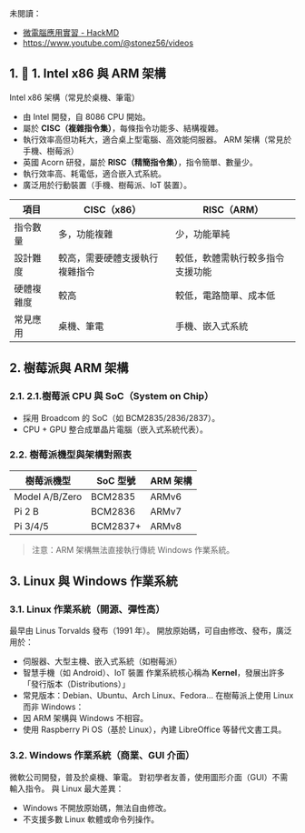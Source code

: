 未閱讀：

-   [微電腦應用實習 - HackMD](https://hackmd.io/@johnt/Hk60zCl8s#%E5%BE%AE%E9%9B%BB%E8%85%A6%E6%87%89%E7%94%A8%E5%AF%A6%E7%BF%92)
-   https://www.youtube.com/@stonez56/videos

## 1. 📌 1. Intel x86 與 ARM 架構

Intel x86 架構（常見於桌機、筆電）

-   由 Intel 開發，自 8086 CPU 開始。
-   屬於 **CISC（複雜指令集）**，每條指令功能多、結構複雜。
-   執行效率高但功耗大，適合桌上型電腦、高效能伺服器。
    ARM 架構（常見於手機、樹莓派）
-   英國 Acorn 研發，屬於 **RISC（精簡指令集）**，指令簡單、數量少。
-   執行效率高、耗電低，適合嵌入式系統。
-   廣泛用於行動裝置（手機、樹莓派、IoT 裝置）。

| 項目       | CISC（x86）                    | RISC（ARM）                      |
| ---------- | ------------------------------ | -------------------------------- |
| 指令數量   | 多，功能複雜                   | 少，功能單純                     |
| 設計難度   | 較高，需要硬體支援執行複雜指令 | 較低，軟體需執行較多指令支援功能 |
| 硬體複雜度 | 較高                           | 較低，電路簡單、成本低           |
| 常見應用   | 桌機、筆電                     | 手機、嵌入式系統                 |

## 2. 樹莓派與 ARM 架構

### 2.1. 2.1.樹莓派 CPU 與 SoC（System on Chip）

-   採用 Broadcom 的 SoC（如 BCM2835/2836/2837）。
-   CPU + GPU 整合成單晶片電腦（嵌入式系統代表）。

### 2.2. 樹莓派機型與架構對照表

| 樹莓派機型     | SoC 型號 | ARM 架構 |
| -------------- | -------- | -------- |
| Model A/B/Zero | BCM2835  | ARMv6    |
| Pi 2 B         | BCM2836  | ARMv7    |
| Pi 3/4/5       | BCM2837+ | ARMv8    |

> 注意：ARM 架構無法直接執行傳統 Windows 作業系統。

## 3. Linux 與 Windows 作業系統

### 3.1. Linux 作業系統（開源、彈性高）

最早由 Linus Torvalds 發布（1991 年）。
開放原始碼，可自由修改、發布，廣泛用於：

-   伺服器、大型主機、嵌入式系統（如樹莓派）
-   智慧手機（如 Android）、IoT 裝置
    作業系統核心稱為 **Kernel**，發展出許多「發行版本（Distributions）」
-   常見版本：Debian、Ubuntu、Arch Linux、Fedora...
    在樹莓派上使用 Linux 而非 Windows：
-   因 ARM 架構與 Windows 不相容。
-   使用 Raspberry Pi OS（基於 Linux），內建 LibreOffice 等替代文書工具。

### 3.2. Windows 作業系統（商業、GUI 介面）

微軟公司開發，普及於桌機、筆電。
對初學者友善，使用圖形介面（GUI）不需輸入指令。
與 Linux 最大差異：

-   Windows 不開放原始碼，無法自由修改。
-   不支援多數 Linux 軟體或命令列操作。
